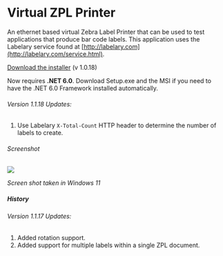 # Virtual ZPL Printer
An ethernet based virtual Zebra Label Printer that can be used to test applications that produce bar code labels. This application uses the Labelary service found at [http://labelary.com](http://labelary.com/service.html).

[Download the installer](https://github.com/porrey/Virtual-ZPL-Printer/raw/main/Installer/ZPL%20Virtual%20Printer%20Setup.msi) (v 1.0.18)

Now requires **.NET 6.0**. Download Setup.exe and the MSI if you need to have the .NET 6.0 Framework installed automatically.

###### Version 1.1.18 Updates:
1. Use Labelary `X-Total-Count` HTTP header to determine the number of labels to create.

###### Screenshot

![](https://github.com/porrey/Virtual-ZPL-Printer/raw/main/Images/VirtualZplPrinter.png)

*Screen shot taken in Windows 11*

##### History
###### Version 1.1.17 Updates:
1. Added rotation support.
2. Added support for multiple labels within a single ZPL document.
